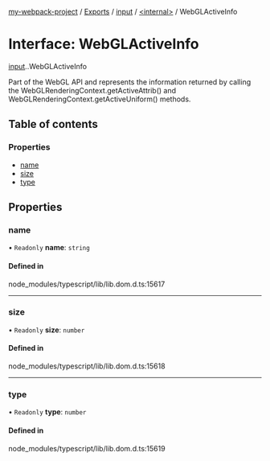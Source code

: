 [my-webpack-project](../README.md) / [Exports](../modules.md) / [input](../modules/input.md) / [<internal\>](../modules/input._internal_.md) / WebGLActiveInfo

# Interface: WebGLActiveInfo

[input](../modules/input.md).[<internal>](../modules/input._internal_.md).WebGLActiveInfo

Part of the WebGL API and represents the information returned by calling the WebGLRenderingContext.getActiveAttrib() and WebGLRenderingContext.getActiveUniform() methods.

## Table of contents

### Properties

- [name](input._internal_.WebGLActiveInfo.md#name)
- [size](input._internal_.WebGLActiveInfo.md#size)
- [type](input._internal_.WebGLActiveInfo.md#type)

## Properties

### name

• `Readonly` **name**: `string`

#### Defined in

node_modules/typescript/lib/lib.dom.d.ts:15617

___

### size

• `Readonly` **size**: `number`

#### Defined in

node_modules/typescript/lib/lib.dom.d.ts:15618

___

### type

• `Readonly` **type**: `number`

#### Defined in

node_modules/typescript/lib/lib.dom.d.ts:15619
